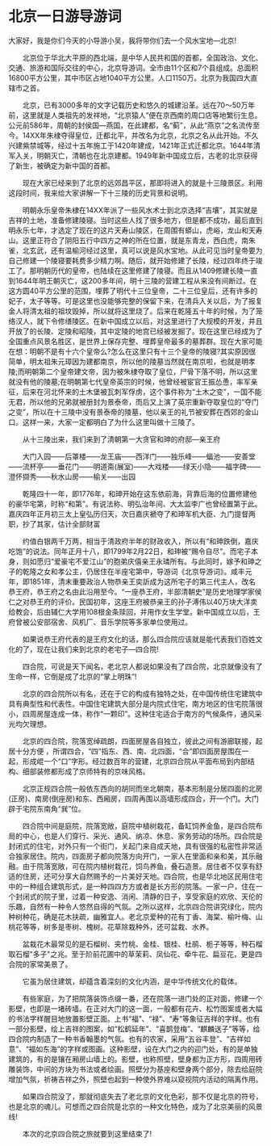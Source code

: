 # 北京一日游导游词
大家好，我是你们今天的小导游小吴，我将带你们去一个风水宝地—北京!

　　北京位于华北大平原的西北端，是中华人民共和国的首都，全国政治、文化、交通、旅游和国际交往的中心，北京导游词。全市由11个区和7个县组成。总面积16800平方公里，其中市区占地1040平方公里。人口1150万。北京为我国四大直辖市之首。

　　北京，已有3000多年的文字记载历史和悠久的城建沿革。远在70～50万年前，这里就是人类祖先的发祥地，“北京猿人”便在京西南的周口店等地繁衍生息。公元前586年，周朝的封侯国—燕国，在此建都，名“蓟”，从此“燕京”之名流传至今。14XX年朱棣夺得皇位，迁都北平，并改名为北京，北京之名从此开始。不久兴建紫禁城等，经过十五年施工于1420年建成，1421年正式迁都北京。1644年清军入关，明朝灭亡，清朝也在北京建都。1949年新中国成立后，古老的北京获得了新生，被确定为新中国的首都。

　　现在大家已经来到了北京的远郊昌平区，那即将进入的就是十三陵景区。利用这段时间，我来给大家讲解一下十三陵的历史背景和说明。

　　明朝永乐皇帝朱棣在14XX年派了一些风水术士到北京选择“吉壤”，其实就是吉祥的土地，准备修建陵寝。当时这些人找了很多地方，但是都不成功，最后直到明永乐七年，才选定了现在的这片天寿山陵区，在周围有蟒山，虎峪，龙山和天寿山。这里正符合了阴阳五行中四方之神的所在位置，就是东青龙，西白虎，南朱雀，北玄武，还有温榆河经过这里，真可以说是风水宝地。从此可见当时皇帝要为自己修建一个陵寝要耗费多少精力啊。随后，就开始修建了长陵，经过四年终于竣工了。那明朝历代的皇帝，也陆续在这里修建了陵寝。而且从1409修建长陵一直到1644年明王朝灭亡，这200多年间，明十三陵的营建工程从来没有间断过。在这方圆40平方公里的范围，埋葬了明代十三位皇帝，二十三位皇后，还有许多的妃子，太子等等。可是这里也没能够完整的保留下来，在清兵入关以后，为了报复金人将清太祖的祖坟毁掉，所以就将这里烧了。后来在乾隆五十年的时候，为了笼络汉人，就下令修缮陵区。在新中国成立以后，对这里进行了大规模的开发，并且开放了的长陵、定陵和昭陵，其中定陵的地宫已经被发掘了。现在这里已经成为了全国重点风景名胜区，是世界上保存完整、埋葬皇帝最多的墓葬群。现在大家可能在想：明朝不是有十六个皇帝么?怎么在这里只有十三个皇帝的陵寝?其实原因很简单，明太祖朱元璋因为建都南京，所以他的陵墓当然就在南京啦，也就是明孝陵;而明朝第二个皇帝建文帝，因为被朱棣夺取了皇位，尸骨下落不明，所以这里就没有他的陵墓;在明朝第七代皇帝英宗的时候，他曾经被宦官王振怂恿，率军亲征，后来在河北怀来的土木堡被瓦刺军俘虏，这个事件称为“土木之变”，一国不能无君，所以他的兄弟就被册封为景泰帝，而后又上演了英宗重新夺取皇位的“夺门之变”，所以在十三陵中没有景泰帝的陵墓，他以亲王的礼节被安葬在西郊的金山口。这样一来，大家一定都明白了为什么这里叫做十三陵了。

　　从十三陵出来，我们来到了清朝第一大贪官和珅的府邸—亲王府

　　大门入园——后罩楼——龙王庙——西洋门——独乐峰——蝠池——安善堂——流杯亭——垂花门——明道斋(展室)——大戏楼——绿天小隐——福字碑——澄怀撷秀——秋水山房——榆关——出园

　　乾隆四十一年，即1776年，和珅开始在这东依前海，背靠后海的位置修建他的豪华宅第，时称“和第”。有说法称、明弘治年间、大太监李广也曾经置第于此。嘉庆四年正月初三太上皇弘历归天，次日嘉庆褫夺了和珅军机大臣、九门提督两职，抄了其家，估计全部财富

　　约值白银两千万两，相当于清政府半年的财政收入，所以有“和珅跌倒，嘉庆吃饱”的说法。同年正月十八，即1799年2月22日，和珅被“赐令自尽”。而宅子本身，则如愿归“爱豪宅不爱江山”的胞弟庆僖亲王永璘所有。与此同时，嫁予和珅之子的乾隆之女和孝公主，仍居住在半座宅第中，导游词《北京导游词》。咸丰元年，即1851年，清末重要政治人物恭亲王奕訢成为这所宅子的第三代主人，改名恭王府，恭王府之名由此沿用至今。“一座恭王府，半部清朝史”是历史地理学家侯仁之对恭王府的评价。民国初年，这座王府被恭亲王的孙子溥伟以40万块大洋卖给教会，后由辅仁大学用108根金条赎回，并用作女生学堂。新中国成立以后，王府曾被公安部宿舍、风机厂、音乐学院等多家单位使用过。

　　如果说恭王府代表的是王府文化的话，那么四合院应该就是能代表我们百姓文化的了，现在让我们来到北京的老宅子—四合院!

　　四合院，可说是天下闻名，老北京人都说如果没有了四合院，北京就像没有了生命一样，它倒是成了北京的“掌上明珠”!

　　北京的四合院所以有名，还在于它的构成有独特之处，在中国传统住宅建筑中具有典型性和代表性。中国住宅建筑大部分是内院式住宅，南方地区的住宅院落很小，四周房屋连成一体，称作“一颗印”。这种住宅适合于南方的气候条件，通风采光均欠理想。

　　北京的四合院，院落宽绰疏朗，四面房屋各自独立，彼此之间有游廊联接，起居十分方便 ，所谓四合，“四”指东、西、南、北四面，“合”即四面房屋围在一起，形成崐一个“口”字形。经过数百年的营建，北京四合院从平面布局到内部结构、细部装修都形成了京师特有的京味风格。

　　北京正规四合院一般依东西向的胡同而坐北朝南，基本形制是分居四面的北房(正房)、南房(倒座房)和东、西厢房，四周再围以高墙形成四合，开一个门。大门辟于宅院东南角“巽”位。

　　四合院中间是庭院，院落宽敞，庭院中植树栽花，备缸饲养金鱼，是四合院布局的中心，也是人们穿行、采光、通风、纳凉、休息、家务劳动的场所。四合院是封闭式的住宅，对外只有一个街门，关起门来自成天地，具有很强的私密性非常适合独家居住。院内，四面房子都向院落方向开门，一家人在里面和亲和美，其乐融融。由于院落宽敞，可在院内植树栽花，饲鸟养鱼，叠石造景。居住者不仅享有舒适的住房，还可分享大自然赐予的一片美好天地。四合院，也是华北地区民用住宅中的一种组合建筑形式，是一种四四方方或者是长方形的院落。一家一户，住在一个封闭式的院子里，过着一种安逸、消闲、清静的日子，享受家庭的欢欣、天伦的乐趣，自然有一种令人悠然自得的气氛。之所以这样，北京四合院讲究绿化，院内种树种花，确是花木扶疏，幽雅宜人。老北京爱种的花有丁香、海棠、榆叶梅、山桃花等等，树多是枣树、槐树。花草除栽种外，还可盆栽、水养。

　　盆栽花木最常见的是石榴树、夹竹桃、金桂、银桂、杜鹃、栀子等等，种石榴取石榴"多子"之兆。至于阶前花圃中的草茉莉、凤仙花、牵牛花、扁豆花，更是四合院的家常美景了。

　　它虽为居住建筑，却蕴含着深刻的文化内涵，是中华传统文化的载体。

　　有些家庭，为了把院落装饰点缀一番，还在院落一进门处的正对面，修建一个影壁，也即是一堵砖墙。在正对大门的这一面，一般都有花卉、松竹图案或者大幅的书法字样醒目地放置影壁正面。上书“福”、“禄”、“寿”等象征吉祥的字样。也有一部分影壁，绘上吉祥的图案，如“松鹤延年”、“喜鹊登梅”、“麒麟送子”等等，给四合院内制造了一种书香翰墨的气氛。也有的农家，采用“五谷丰登”、“吉祥如意”、“福如东海”的字样或图画。这种影壁，设在大门之内的迎门处，有的是单独建筑的，有的是镶在厢房山墙上的。影壁，也称照壁，壁身都为正方形，四周用砖雕装饰，中间的方块为书法或者绘画。照壁分为基座和壁身两个部分，除去给庭院增加气氛，祈祷吉祥之外，照壁也起到一种使外界难以窥视院内活动的隔离作用。

　　如果四合院没了，那就彻底失去了老北京的文化色彩，那不仅是北京的符号，也是北京的魂儿。可想而之四合院是北京的一种文化特色，成为了北京美丽的风景线!

　　本次的北京四合院之旅就要到这里结束了!